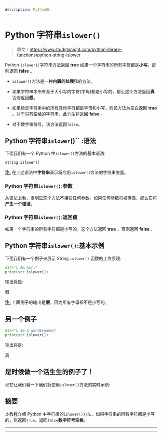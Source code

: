 ```yaml
---
description: Python库
---
```


# Python 字符串`islower()`

> 原文：<https://www.studytonight.com/python-library-functions/python-string-islower>

Python `islower()`字符串方法返回 **true** 如果一个字符串的所有字符都是**小写**，否则返回 **false** 。

*   `islower()`方法是一种**内置的处理**弦的方法。

*   如果字符串中所有基于大小写的字符(字母)都是小写的，那么这个方法返回**真**否则返回**假**。

*   如果给定字符串中的所有其他字符都是字母和小写，则该方法为空白返回 **true** 。对于只有空格的字符串，此方法将返回 **false** 。

*   对于数字和符号，该方法返回`false`。

## Python 字符串`islower`()`` :语法

下面我们有一个 Python 中`islower()`方法的基本语法:

```py
string.islower()
```

<u>**注:**</u> 在上述语法中**字符串**表示将应用`islower()`方法的字符串变量。

### Python 字符串`islower()`:参数

从语法上看，很明显这个方法不接受任何参数。如果任何参数将被传递，那么它将**产生一个错误**。

### Python 字符串`islower()`:返回值

如果一个字符串的所有字符都是小写的，这个方法返回 **true** ，否则返回 **false** 。

## Python 字符串`islower()`:基本示例

下面我们有一个例子来展示 String `islower()` 函数的工作原理:

```py
str="i Am Girl"
print(str.islower()) 
```

输出将是:

假

<u>**注:**</u> 上面例子的输出是**假**，因为所有字母都不是小写的。

## 另一个例子

```py
str="i am a wonderwoman"
print(str.islower()) 
```

输出将是:

真

## 是时候做一个活生生的例子了！

现在让我们看一下我们将使用`islower()`方法的实时示例:

## 摘要

本教程介绍 Python 中字符串的`islower()`方法，如果字符串的所有字符都是小写的，则返回`true`。返回`false`**数字****符号****空格**。

* * *

* * *